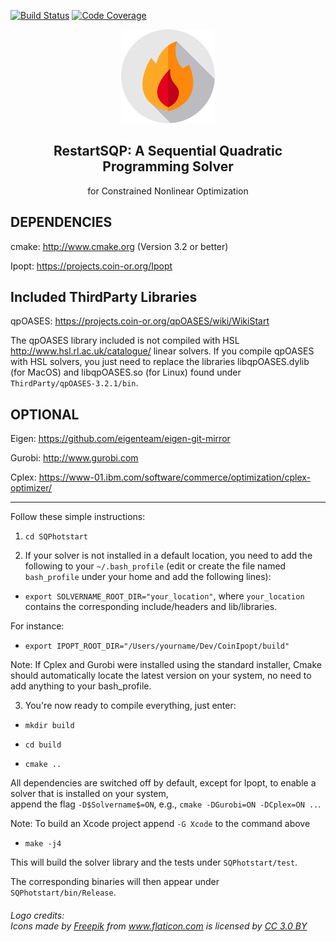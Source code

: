 [![Build Status](https://travis-ci.org/lanl-ansi/SQPhotstart.svg?branch=master)](https://travis-ci.org/lanl-ansi/SQPhotstart/)
[![Code Coverage](https://codecov.io/gh/lanl-ansi/SQPhotstart/branch/master/graphs/badge.svg)](https://codecov.io/gh/lanl-ansi/SQPhotstart)
<p align="center">
<img src="media/fire.png" width="150">
<H2 align="center"> RestartSQP: A Sequential Quadratic Programming Solver </H2>
</p>
<p align="center"> for Constrained Nonlinear Optimization </p>

DEPENDENCIES
-------
cmake: http://www.cmake.org (Version 3.2 or better)

Ipopt: https://projects.coin-or.org/Ipopt

Included ThirdParty Libraries
-------

qpOASES: https://projects.coin-or.org/qpOASES/wiki/WikiStart

The qpOASES library included is not compiled with HSL http://www.hsl.rl.ac.uk/catalogue/ linear solvers.
If you compile qpOASES with HSL solvers, you just need to replace the libraries libqpOASES.dylib (for MacOS) and libqpOASES.so (for Linux) found under `ThirdParty/qpOASES-3.2.1/bin`.

OPTIONAL
-------

Eigen: https://github.com/eigenteam/eigen-git-mirror

Gurobi: http://www.gurobi.com

Cplex: https://www-01.ibm.com/software/commerce/optimization/cplex-optimizer/

-------

Follow these simple instructions:
1) `cd SQPhotstart`

2) If your solver is not installed in a default location, you need to add the following to your `~/.bash_profile` (edit or create the file named `bash_profile` under your home and add the following lines):
* `export SOLVERNAME_ROOT_DIR="your_location"`, where `your_location` contains the corresponding include/headers and lib/libraries.

For instance: 

* `export IPOPT_ROOT_DIR="/Users/yourname/Dev/CoinIpopt/build"`


Note: If Cplex and Gurobi were installed using the standard installer, Cmake should automatically locate the latest version on your system, no need to add anything to your bash_profile.


3) You're now ready to compile everything, just enter:

* `mkdir build`

* `cd build`

* `cmake ..`

All dependencies are switched off by default, except for Ipopt, to enable a solver that is installed on your system,  
append the flag `-D$Solvername$=ON`, e.g., `cmake -DGurobi=ON -DCplex=ON ..`.

Note: To build an Xcode project append `-G Xcode` to the command above

* `make -j4`

This will build the solver library and the tests under `SQPhotstart/test`.

The corresponding binaries will then appear under `SQPhotstart/bin/Release`.


###### Logo credits: <div>Icons made by <a href="https://www.freepik.com/?__hstc=57440181.4a6c3f6caafe83440921e359e8f146ff.1562721776119.1562764946690.1562881160669.3&__hssc=57440181.4.1562881160669&__hsfp=3697938389" title="Freepik">Freepik</a> from <a href="https://www.flaticon.com/"                 title="Flaticon">www.flaticon.com</a> is licensed by <a href="http://creativecommons.org/licenses/by/3.0/"                 title="Creative Commons BY 3.0" target="_blank">CC 3.0 BY</a></div>
